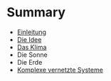 # Summary

* [Einleitung](README.md)
* [Die Idee](die_idee.md)
* [Das Klima](das_klima.md)
* Die Sonne
* Die Erde
* [Komplexe vernetzte Systeme](komplexe_vernetzte_systeme.md)

